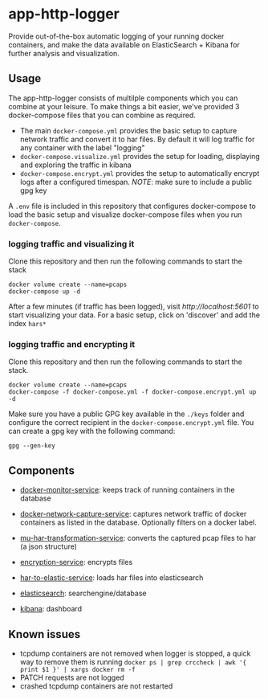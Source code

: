 # app-http-logger
Provide out-of-the-box automatic logging of your running docker containers, and make the data available on ElasticSearch + Kibana for further analysis and visualization.


## Usage 
The app-http-logger consists of multilple components which you can combine at your leisure. To make things a bit easier, we've provided 3 docker-compose files that you can combine as required.
* The main `docker-compose.yml` provides the basic setup to capture network traffic and convert it to har files. By default it will log traffic for any container with the label "logging"
* `docker-compose.visualize.yml` provides the setup for loading, displaying and exploring the traffic in kibana
* `docker-compose.encrypt.yml` provides the setup to automatically encrypt logs after a configured timespan. *NOTE*: make sure to include a public gpg key 

A `.env` file is included in this repository that configures docker-compose to load the basic setup and visualize docker-compose files when you run `docker-compose`. 


### logging traffic and visualizing it
Clone this repository and then run the following commands to start the stack

```
docker volume create --name=pcaps
docker-compose up -d
```
After a few minutes (if traffic has been logged), visit *http://localhost:5601* to start visualizing your data. For a basic setup, click on 'discover' and add the index `hars*`

### logging traffic and encrypting it
Clone this repository and then run the following commands to start the stack. 

```
docker volume create --name=pcaps
docker-compose -f docker-compose.yml -f docker-compose.encrypt.yml up -d
```

Make sure you have a public GPG key available in the `./keys` folder and configure the correct recipient in the `docker-compose.encrypt.yml` file. You can create a gpg key with the following command:

```
gpg --gen-key
```



## Components

* [docker-monitor-service](https://github.com/lblod/docker-monitor-service/): keeps track of running containers in the database

* [docker-network-capture-service](https://github.com/lblod/docker-network-capture-service/): captures network traffic of docker containers as listed in the database. Optionally filters on a docker label.

* [mu-har-transformation-service](https://github.com/lblod/mu-har-transformation-service/): converts the captured pcap files to har (a json structure)

* [encryption-service](https://github.com/lblod/encryption-service/): encrypts files

* [har-to-elastic-service](https://github.com/lblod/har-to-elastic-service/): loads har files into elasticsearch 

* [elasticsearch](https://www.docker.elastic.co/): searchengine/database

* [kibana](https://www.docker.elastic.co/): dashboard 

## Known issues
 * tcpdump containers are not removed when logger is stopped, a quick way to remove them is running `docker ps | grep crccheck | awk '{ print $1 }' | xargs docker rm -f`
 * PATCH requests are not logged
 * crashed tcpdump containers are not restarted
 
 
